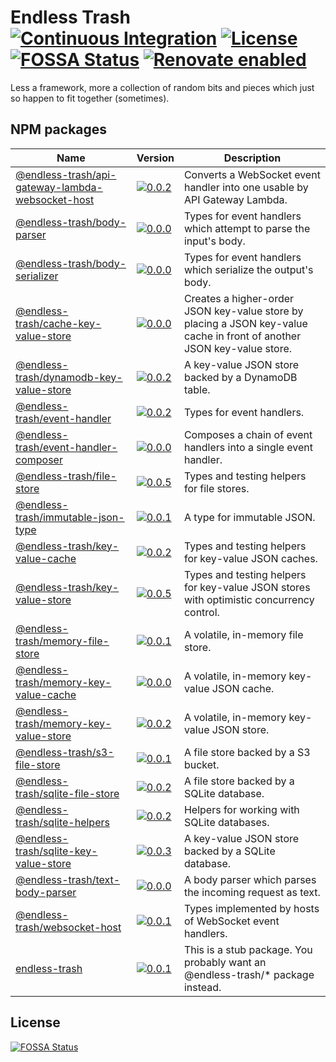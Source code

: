 # Endless Trash [![Continuous Integration](https://github.com/jameswilddev/endless-trash/workflows/Continuous%20Integration/badge.svg)](https://github.com/jameswilddev/endless-trash/actions) [![License](https://img.shields.io/github/license/jameswilddev/endless-trash.svg)](https://github.com/jameswilddev/endless-trash/blob/master/license) [![FOSSA Status](https://app.fossa.io/api/projects/git%2Bgithub.com%2Fjameswilddev%2Fendless-trash.svg?type=shield)](https://app.fossa.io/projects/git%2Bgithub.com%2Fjameswilddev%2Fendless-trash?ref=badge_shield) [![Renovate enabled](https://img.shields.io/badge/renovate-enabled-brightgreen.svg)](https://renovatebot.com/)

Less a framework, more a collection of random bits and pieces which just so happen to fit together (sometimes).

## NPM packages

Name                                                                                                 | Version                                                                                                                                                                       | Description                                                                                                            
---------------------------------------------------------------------------------------------------- | ----------------------------------------------------------------------------------------------------------------------------------------------------------------------------- | -----------------------------------------------------------------------------------------------------------------------
[@endless-trash/api-gateway-lambda-websocket-host](@endless-trash/api-gateway-lambda-websocket-host) | [![0.0.2](https://img.shields.io/npm/v/@endless-trash/api-gateway-lambda-websocket-host.svg)](https://www.npmjs.com/package/@endless-trash/api-gateway-lambda-websocket-host) | Converts a WebSocket event handler into one usable by API Gateway Lambda.                                              
[@endless-trash/body-parser](@endless-trash/body-parser)                                             | [![0.0.0](https://img.shields.io/npm/v/@endless-trash/body-parser.svg)](https://www.npmjs.com/package/@endless-trash/body-parser)                                             | Types for event handlers which attempt to parse the input's body.                                                      
[@endless-trash/body-serializer](@endless-trash/body-serializer)                                     | [![0.0.0](https://img.shields.io/npm/v/@endless-trash/body-serializer.svg)](https://www.npmjs.com/package/@endless-trash/body-serializer)                                     | Types for event handlers which serialize the output's body.                                                            
[@endless-trash/cache-key-value-store](@endless-trash/cache-key-value-store)                         | [![0.0.0](https://img.shields.io/npm/v/@endless-trash/cache-key-value-store.svg)](https://www.npmjs.com/package/@endless-trash/cache-key-value-store)                         | Creates a higher-order JSON key-value store by placing a JSON key-value cache in front of another JSON key-value store.
[@endless-trash/dynamodb-key-value-store](@endless-trash/dynamodb-key-value-store)                   | [![0.0.2](https://img.shields.io/npm/v/@endless-trash/dynamodb-key-value-store.svg)](https://www.npmjs.com/package/@endless-trash/dynamodb-key-value-store)                   | A key-value JSON store backed by a DynamoDB table.                                                                     
[@endless-trash/event-handler](@endless-trash/event-handler)                                         | [![0.0.2](https://img.shields.io/npm/v/@endless-trash/event-handler.svg)](https://www.npmjs.com/package/@endless-trash/event-handler)                                         | Types for event handlers.                                                                                              
[@endless-trash/event-handler-composer](@endless-trash/event-handler-composer)                       | [![0.0.0](https://img.shields.io/npm/v/@endless-trash/event-handler-composer.svg)](https://www.npmjs.com/package/@endless-trash/event-handler-composer)                       | Composes a chain of event handlers into a single event handler.                                                        
[@endless-trash/file-store](@endless-trash/file-store)                                               | [![0.0.5](https://img.shields.io/npm/v/@endless-trash/file-store.svg)](https://www.npmjs.com/package/@endless-trash/file-store)                                               | Types and testing helpers for file stores.                                                                             
[@endless-trash/immutable-json-type](@endless-trash/immutable-json-type)                             | [![0.0.1](https://img.shields.io/npm/v/@endless-trash/immutable-json-type.svg)](https://www.npmjs.com/package/@endless-trash/immutable-json-type)                             | A type for immutable JSON.                                                                                             
[@endless-trash/key-value-cache](@endless-trash/key-value-cache)                                     | [![0.0.2](https://img.shields.io/npm/v/@endless-trash/key-value-cache.svg)](https://www.npmjs.com/package/@endless-trash/key-value-cache)                                     | Types and testing helpers for key-value JSON caches.                                                                   
[@endless-trash/key-value-store](@endless-trash/key-value-store)                                     | [![0.0.5](https://img.shields.io/npm/v/@endless-trash/key-value-store.svg)](https://www.npmjs.com/package/@endless-trash/key-value-store)                                     | Types and testing helpers for key-value JSON stores with optimistic concurrency control.                               
[@endless-trash/memory-file-store](@endless-trash/memory-file-store)                                 | [![0.0.1](https://img.shields.io/npm/v/@endless-trash/memory-file-store.svg)](https://www.npmjs.com/package/@endless-trash/memory-file-store)                                 | A volatile, in-memory file store.                                                                                      
[@endless-trash/memory-key-value-cache](@endless-trash/memory-key-value-cache)                       | [![0.0.0](https://img.shields.io/npm/v/@endless-trash/memory-key-value-cache.svg)](https://www.npmjs.com/package/@endless-trash/memory-key-value-cache)                       | A volatile, in-memory key-value JSON cache.                                                                            
[@endless-trash/memory-key-value-store](@endless-trash/memory-key-value-store)                       | [![0.0.2](https://img.shields.io/npm/v/@endless-trash/memory-key-value-store.svg)](https://www.npmjs.com/package/@endless-trash/memory-key-value-store)                       | A volatile, in-memory key-value JSON store.                                                                            
[@endless-trash/s3-file-store](@endless-trash/s3-file-store)                                         | [![0.0.1](https://img.shields.io/npm/v/@endless-trash/s3-file-store.svg)](https://www.npmjs.com/package/@endless-trash/s3-file-store)                                         | A file store backed by a S3 bucket.                                                                                    
[@endless-trash/sqlite-file-store](@endless-trash/sqlite-file-store)                                 | [![0.0.2](https://img.shields.io/npm/v/@endless-trash/sqlite-file-store.svg)](https://www.npmjs.com/package/@endless-trash/sqlite-file-store)                                 | A file store backed by a SQLite database.                                                                              
[@endless-trash/sqlite-helpers](@endless-trash/sqlite-helpers)                                       | [![0.0.2](https://img.shields.io/npm/v/@endless-trash/sqlite-helpers.svg)](https://www.npmjs.com/package/@endless-trash/sqlite-helpers)                                       | Helpers for working with SQLite databases.                                                                             
[@endless-trash/sqlite-key-value-store](@endless-trash/sqlite-key-value-store)                       | [![0.0.3](https://img.shields.io/npm/v/@endless-trash/sqlite-key-value-store.svg)](https://www.npmjs.com/package/@endless-trash/sqlite-key-value-store)                       | A key-value JSON store backed by a SQLite database.                                                                    
[@endless-trash/text-body-parser](@endless-trash/text-body-parser)                                   | [![0.0.0](https://img.shields.io/npm/v/@endless-trash/text-body-parser.svg)](https://www.npmjs.com/package/@endless-trash/text-body-parser)                                   | A body parser which parses the incoming request as text.                                                               
[@endless-trash/websocket-host](@endless-trash/websocket-host)                                       | [![0.0.1](https://img.shields.io/npm/v/@endless-trash/websocket-host.svg)](https://www.npmjs.com/package/@endless-trash/websocket-host)                                       | Types implemented by hosts of WebSocket event handlers.                                                                
[endless-trash](endless-trash)                                                                       | [![0.0.1](https://img.shields.io/npm/v/endless-trash.svg)](https://www.npmjs.com/package/endless-trash)                                                                       | This is a stub package.  You probably want an @endless-trash/* package instead.                                        

## License

[![FOSSA Status](https://app.fossa.io/api/projects/git%2Bgithub.com%2Fjameswilddev%2Fendless-trash.svg?type=large)](https://app.fossa.io/projects/git%2Bgithub.com%2Fjameswilddev%2Fendless-trash?ref=badge_large)
